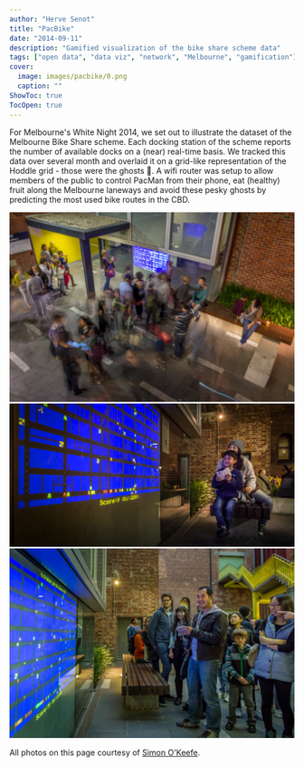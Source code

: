```yaml
---
author: "Herve Senot"
title: "PacBike"
date: "2014-09-11"
description: "Gamified visualization of the bike share scheme data"
tags: ["open data", "data viz", "network", "Melbourne", "gamification"]
cover:
  image: images/pacbike/0.png
  caption: ""
ShowToc: true
TocOpen: true
---
```


For Melbourne's White Night 2014, we set out to illustrate the dataset of the Melbourne Bike Share scheme. Each docking station of the scheme reports the number of available docks on a (near) real-time basis. We tracked this data over several month and overlaid it on a grid-like representation of the Hoddle grid - those were the ghosts 👻. A wifi router was setup to allow members of the public to control PacMan from their phone, eat (healthy) fruit  along the Melbourne laneways and avoid these pesky ghosts by predicting the most used bike routes in the CBD. 

![PacBike general view](/images/pacbike/2.jpg)
![PacBike player 1](/images/pacbike/1.jpg)
![PacBike player 2](/images/pacbike/3.jpg)

All photos on this page courtesy of [Simon O'Keefe](https://www.linkedin.com/in/simonokeefe/).